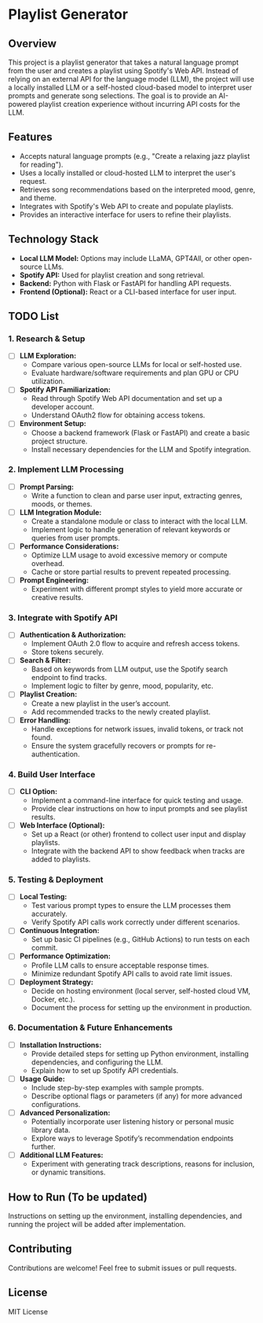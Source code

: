 # Playlist Generator

## Overview
This project is a playlist generator that takes a natural language prompt from the user and creates a playlist using Spotify's Web API. Instead of relying on an external API for the language model (LLM), the project will use a locally installed LLM or a self-hosted cloud-based model to interpret user prompts and generate song selections. The goal is to provide an AI-powered playlist creation experience without incurring API costs for the LLM.

## Features
- Accepts natural language prompts (e.g., "Create a relaxing jazz playlist for reading").
- Uses a locally installed or cloud-hosted LLM to interpret the user's request.
- Retrieves song recommendations based on the interpreted mood, genre, and theme.
- Integrates with Spotify's Web API to create and populate playlists.
- Provides an interactive interface for users to refine their playlists.

## Technology Stack
- **Local LLM Model:** Options may include LLaMA, GPT4All, or other open-source LLMs.
- **Spotify API:** Used for playlist creation and song retrieval.
- **Backend:** Python with Flask or FastAPI for handling API requests.
- **Frontend (Optional):** React or a CLI-based interface for user input.

## TODO List
### 1. Research & Setup
- [ ] **LLM Exploration:**
  - Compare various open-source LLMs for local or self-hosted use.
  - Evaluate hardware/software requirements and plan GPU or CPU utilization.
- [ ] **Spotify API Familiarization:**
  - Read through Spotify Web API documentation and set up a developer account.
  - Understand OAuth2 flow for obtaining access tokens.
- [ ] **Environment Setup:**
  - Choose a backend framework (Flask or FastAPI) and create a basic project structure.
  - Install necessary dependencies for the LLM and Spotify integration.

### 2. Implement LLM Processing
- [ ] **Prompt Parsing:**
  - Write a function to clean and parse user input, extracting genres, moods, or themes.
- [ ] **LLM Integration Module:**
  - Create a standalone module or class to interact with the local LLM.
  - Implement logic to handle generation of relevant keywords or queries from user prompts.
- [ ] **Performance Considerations:**
  - Optimize LLM usage to avoid excessive memory or compute overhead.
  - Cache or store partial results to prevent repeated processing.
- [ ] **Prompt Engineering:**
  - Experiment with different prompt styles to yield more accurate or creative results.

### 3. Integrate with Spotify API
- [ ] **Authentication & Authorization:**
  - Implement OAuth 2.0 flow to acquire and refresh access tokens.
  - Store tokens securely.
- [ ] **Search & Filter:**
  - Based on keywords from LLM output, use the Spotify search endpoint to find tracks.
  - Implement logic to filter by genre, mood, popularity, etc.
- [ ] **Playlist Creation:**
  - Create a new playlist in the user’s account.
  - Add recommended tracks to the newly created playlist.
- [ ] **Error Handling:**
  - Handle exceptions for network issues, invalid tokens, or track not found.
  - Ensure the system gracefully recovers or prompts for re-authentication.

### 4. Build User Interface
- [ ] **CLI Option:**
  - Implement a command-line interface for quick testing and usage.
  - Provide clear instructions on how to input prompts and see playlist results.
- [ ] **Web Interface (Optional):**
  - Set up a React (or other) frontend to collect user input and display playlists.
  - Integrate with the backend API to show feedback when tracks are added to playlists.

### 5. Testing & Deployment
- [ ] **Local Testing:**
  - Test various prompt types to ensure the LLM processes them accurately.
  - Verify Spotify API calls work correctly under different scenarios.
- [ ] **Continuous Integration:**
  - Set up basic CI pipelines (e.g., GitHub Actions) to run tests on each commit.
- [ ] **Performance Optimization:**
  - Profile LLM calls to ensure acceptable response times.
  - Minimize redundant Spotify API calls to avoid rate limit issues.
- [ ] **Deployment Strategy:**
  - Decide on hosting environment (local server, self-hosted cloud VM, Docker, etc.).
  - Document the process for setting up the environment in production.

### 6. Documentation & Future Enhancements
- [ ] **Installation Instructions:**
  - Provide detailed steps for setting up Python environment, installing dependencies, and configuring the LLM.
  - Explain how to set up Spotify API credentials.
- [ ] **Usage Guide:**
  - Include step-by-step examples with sample prompts.
  - Describe optional flags or parameters (if any) for more advanced configurations.
- [ ] **Advanced Personalization:**
  - Potentially incorporate user listening history or personal music library data.
  - Explore ways to leverage Spotify’s recommendation endpoints further.
- [ ] **Additional LLM Features:**
  - Experiment with generating track descriptions, reasons for inclusion, or dynamic transitions.

## How to Run (To be updated)
Instructions on setting up the environment, installing dependencies, and running the project will be added after implementation.

## Contributing
Contributions are welcome! Feel free to submit issues or pull requests.

## License
MIT License

